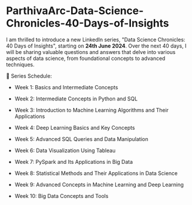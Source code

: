 # ParthivaArc-Data-Science-Chronicles-40-Days-of-Insights
I am thrilled to introduce a new LinkedIn series, "Data Science Chronicles: 40 Days of Insights", starting on **24th June 2024**. Over the next 40 days, I will be sharing valuable questions and answers that delve into various aspects of data science, from foundational concepts to advanced techniques.

📅 Series Schedule:

- Week 1: Basics and Intermediate Concepts

- Week 2: Intermediate Concepts in Python and SQL

- Week 3: Introduction to Machine Learning Algorithms and Their Applications

- Week 4: Deep Learning Basics and Key Concepts

- Week 5: Advanced SQL Queries and Data Manipulation

- Week 6: Data Visualization Using Tableau

- Week 7: PySpark and Its Applications in Big Data

- Week 8: Statistical Methods and Their Applications in Data Science

- Week 9: Advanced Concepts in Machine Learning and Deep Learning

- Week 10: Big Data Concepts and Tools
